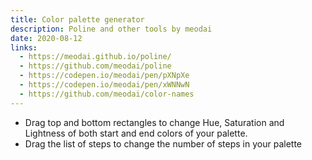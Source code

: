 ```yaml
---
title: Color palette generator
description: Poline and other tools by meodai
date: 2020-08-12
links:
  - https://meodai.github.io/poline/
  - https://github.com/meodai/poline
  - https://codepen.io/meodai/pen/pXNpXe
  - https://codepen.io/meodai/pen/xWNNwN
  - https://github.com/meodai/color-names
---
```


<script setup>
import ColorPalette from './ColorPalette.vue'
</script>

<client-only>
  <color-palette class="max-w-58ch rounded-2xl overflow-hidden" />
</client-only>

- Drag top and bottom rectangles to change Hue, Saturation and Lightness of both start and end colors of your palette.
- Drag the list of steps to change the number of steps in your palette
